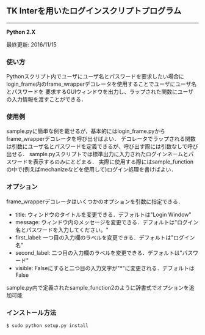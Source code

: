 ## TK Interを用いたログインスクリプトプログラム
---
**Python 2.X**

最終更新: 2016/11/15

### 使い方
Pythonスクリプト内でユーザにユーザ名とパスワードを要求したい場合に
login_frame内のframe_wrapperデコレータを使用することでユーザにユーザ名とパスワードを
要求するGUIウィンドウを出力し、ラップされた関数にユーザの入力情報を渡すことができる．

### 使用例
sample.pyに簡単な例を載せるが，基本的にはlogin_frame.pyからframe_wrapperデコレータを呼び出せばよい．
デコレータでラップされる関数は引数にユーザ名とパスワードを定義できるが、呼び出す際には引数なしで呼び出せる．
sample.pyスクリプトでは標準出力に入力されたログインネームとパスワードを表示するのみにとどまる．
実際に使用する際にはsample_functionの中で(例えばmechanizeなどを使用して)ログイン処理を書けばよい．

### オプション
frame_wrapperデコレータはいくつかのオプションを引数に指定できる．

- title: ウィンドウのタイトルを変更できる．デフォルトは"Login Window"
- message: ウィンドウ内のメッセージを変更できる．デフォルトは"ログイン名とパスワードを入力してください。"
- first_label: 一つ目の入力欄のラベルを変更できる．デフォルトは"ログイン名"
- second_label: 二つ目の入力欄のラベルを変更できる．デフォルトは"パスワード"
- visible: Falseにすると二つ目の入力文字が"*"に変更される．デフォルトはFalse

sample.py内で定義されたsample_function2のように辞書式でオプションを追加可能

### インストール方法
```
$ sudo python setup.py install
```

